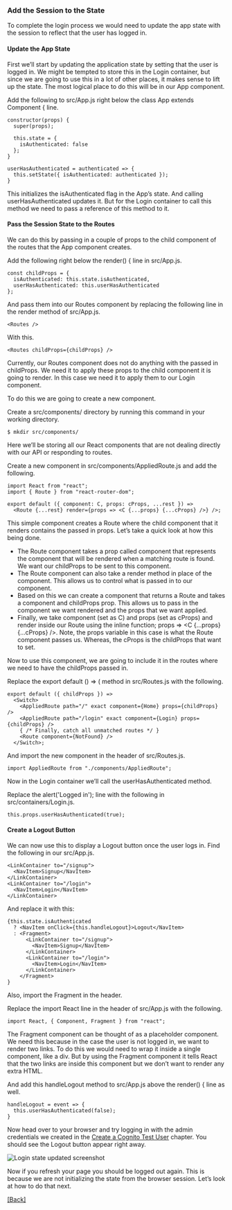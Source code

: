 ### **Add the Session to the State**
To complete the login process we would need to update the app state with the session to reflect that the user has logged in.

#### Update the App State
First we’ll start by updating the application state by setting that the user is logged in. We might be tempted to store this in the Login container, but since we are going to use this in a lot of other places, it makes sense to lift up the state. The most logical place to do this will be in our App component.

Add the following to src/App.js right below the class App extends Component { line.

```
constructor(props) {
  super(props);

  this.state = {
    isAuthenticated: false
  };
}

userHasAuthenticated = authenticated => {
  this.setState({ isAuthenticated: authenticated });
}
```

This initializes the isAuthenticated flag in the App’s state. And calling userHasAuthenticated updates it. But for the Login container to call this method we need to pass a reference of this method to it.

#### Pass the Session State to the Routes
We can do this by passing in a couple of props to the child component of the routes that the App component creates.

Add the following right below the render() { line in src/App.js.

```
const childProps = {
  isAuthenticated: this.state.isAuthenticated,
  userHasAuthenticated: this.userHasAuthenticated
};
```

And pass them into our Routes component by replacing the following line in the render method of src/App.js.

```
<Routes />
```

With this.

```
<Routes childProps={childProps} />
```

Currently, our Routes component does not do anything with the passed in childProps. We need it to apply these props to the child component it is going to render. In this case we need it to apply them to our Login component.

To do this we are going to create a new component.

Create a src/components/ directory by running this command in your working directory.

```
$ mkdir src/components/
```

Here we’ll be storing all our React components that are not dealing directly with our API or responding to routes.

Create a new component in src/components/AppliedRoute.js and add the following.

```
import React from "react";
import { Route } from "react-router-dom";

export default ({ component: C, props: cProps, ...rest }) =>
  <Route {...rest} render={props => <C {...props} {...cProps} />} />;
```

This simple component creates a Route where the child component that it renders contains the passed in props. Let’s take a quick look at how this being done.

* The Route component takes a prop called component that represents the component that will be rendered when a matching route is found. We want our childProps to be sent to this component.
* The Route component can also take a render method in place of the component. This allows us to control what is passed in to our component.
* Based on this we can create a component that returns a Route and takes a component and childProps prop. This allows us to pass in the component we want rendered and the props that we want applied.
* Finally, we take component (set as C) and props (set as cProps) and render inside our Route using the inline function; props => <C {...props} {...cProps} />. Note, the props variable in this case is what the Route component passes us. Whereas, the cProps is the childProps that want to set.

Now to use this component, we are going to include it in the routes where we need to have the childProps passed in.

Replace the export default () => ( method in src/Routes.js with the following.

```
export default ({ childProps }) =>
  <Switch>
    <AppliedRoute path="/" exact component={Home} props={childProps} />
    <AppliedRoute path="/login" exact component={Login} props={childProps} />
    { /* Finally, catch all unmatched routes */ }
    <Route component={NotFound} />
  </Switch>;
```

And import the new component in the header of src/Routes.js.

```
import AppliedRoute from "./components/AppliedRoute";
```

Now in the Login container we’ll call the userHasAuthenticated method.

Replace the alert('Logged in'); line with the following in src/containers/Login.js.

```
this.props.userHasAuthenticated(true);
```

#### Create a Logout Button
We can now use this to display a Logout button once the user logs in. Find the following in our src/App.js.

```
<LinkContainer to="/signup">
  <NavItem>Signup</NavItem>
</LinkContainer>
<LinkContainer to="/login">
  <NavItem>Login</NavItem>
</LinkContainer>
```

And replace it with this:

```
{this.state.isAuthenticated
  ? <NavItem onClick={this.handleLogout}>Logout</NavItem>
  : <Fragment>
      <LinkContainer to="/signup">
        <NavItem>Signup</NavItem>
      </LinkContainer>
      <LinkContainer to="/login">
        <NavItem>Login</NavItem>
      </LinkContainer>
    </Fragment>
}
```

Also, import the Fragment in the header.

Replace the import React line in the header of src/App.js with the following.

```
import React, { Component, Fragment } from "react";
```

The Fragment component can be thought of as a placeholder component. We need this because in the case the user is not logged in, we want to render two links. To do this we would need to wrap it inside a single component, like a div. But by using the Fragment component it tells React that the two links are inside this component but we don’t want to render any extra HTML.

And add this handleLogout method to src/App.js above the render() { line as well.

```
handleLogout = event => {
  this.userHasAuthenticated(false);
}
```

Now head over to your browser and try logging in with the admin credentials we created in the [Create a Cognito Test User](https://serverless-stack.com/chapters/create-a-cognito-test-user.html) chapter. You should see the Logout button appear right away.

![Login state updated screenshot](https://d33wubrfki0l68.cloudfront.net/d69a94c474b5cd613bd82bb5c5aa2bc907fc718c/85052/assets/login-state-updated.png)

Now if you refresh your page you should be logged out again. This is because we are not initializing the state from the browser session. Let’s look at how to do that next.


[[Back]](https://github.com/eksant/serverless-react-aws)
